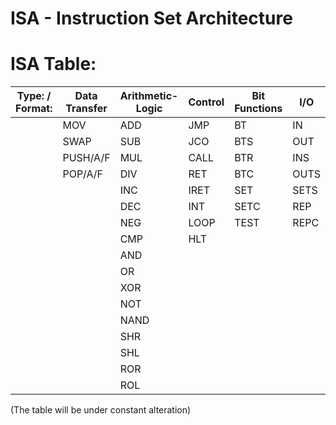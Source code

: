 # ISA - Instruction Set Architecture

# **ISA Table:**
| Type: / Format: |  Data Transfer | Arithmetic-Logic | Control | Bit Functions | I/O | String Functions | Flag Control | Misc | Special (x86) |
|-----------------|----------------|------------------|---------|---------------|-----|------------------|--------------|------|---------------|
||MOV|ADD|JMP|BT|IN|MOVS|STF|NOP|LGDT
||SWAP|SUB|JCO|BTS|OUT|CMPS|CLF|LEA|LIDT
||PUSH/A/F|MUL|CALL|BTR|INS|LODS|LAHF
||POP/A/F|DIV|RET|BTC|OUTS|STOS|SAHF
|||INC|IRET|SET|SETS|STI
|||DEC|INT|SETC|REP|CLI
|||NEG|LOOP|TEST|REPC
|||CMP|HLT
|||AND
|||OR
|||XOR
|||NOT
|||NAND
|||SHR
|||SHL
|||ROR
|||ROL

(The table will be under constant alteration)
